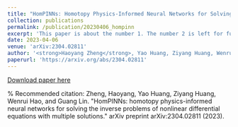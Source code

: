 ```yaml
---
title: "HomPINNs: Homotopy Physics-Informed Neural Networks for Solving the Inverse Problems of Nonlinear Differential Equations With Multiple Solutions"
collection: publications
permalink: /publication/20230406_hompinn
excerpt: 'This paper is about the number 1. The number 2 is left for future work.'
date: 2023-04-06
venue: 'arXiv:2304.02811'
author: '<strong>Haoyang Zheng</strong>, Yao Huang, Ziyang Huang, Wenrui Hao, Guang Lin'
paperurl: 'https://arxiv.org/abs/2304.02811'
---
```

[Download paper here](https://arxiv.org/abs/2304.02811)

% Recommended citation: Zheng, Haoyang, Yao Huang, Ziyang Huang, Wenrui Hao, and Guang Lin. "HomPINNs: homotopy physics-informed neural networks for solving the inverse problems of nonlinear differential equations with multiple solutions." arXiv preprint arXiv:2304.02811 (2023).
